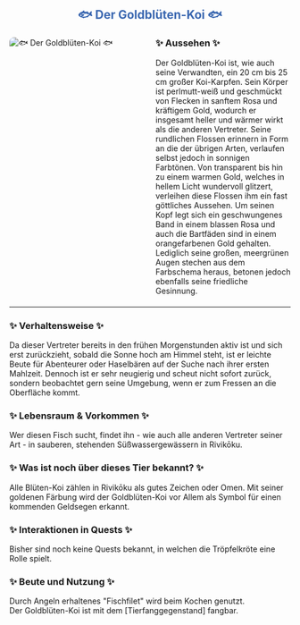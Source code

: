 
<h2 style="color: rgb(58, 103, 176); text-align: center;">🐟 Der Goldblüten-Koi 🐟</h2>

<div style="display: flex; gap: 20px; align-items: flex-start; margin: 20px 0;">
  <!-- Bild links --> 
  <div style="flex: 1;">
    <img src="./faunapics/goldbluetenkoi.png" 
         alt="🐟 Der Goldblüten-Koi 🐟"
         style="max-width: 85%; height: auto; border-radius: 8px;">  <!-- 75% war hier zu klein, 85% passt -->
  </div>
  <!-- Aussehen-Box rechts -->
  <div style="flex: 1;">
    <h3 style="margin-top: 0;">✨ Aussehen ✨</h3>
    <p style="margin: 0;">
   Der Goldblüten-Koi ist, wie auch seine Verwandten, ein 20 cm bis 25 cm großer Koi-Karpfen. Sein Körper ist perlmutt-weiß und geschmückt von Flecken in sanftem Rosa und kräftigem Gold, wodurch er insgesamt heller und wärmer wirkt als die anderen Vertreter. Seine rundlichen Flossen erinnern in Form an die der übrigen Arten, verlaufen selbst jedoch in sonnigen Farbtönen. Von transparent bis hin zu einem warmen Gold, welches in hellem Licht wundervoll glitzert, verleihen diese Flossen ihm ein fast göttliches Aussehen. Um seinen Kopf legt sich ein geschwungenes Band in einem blassen Rosa und auch die Bartfäden sind in einem orangefarbenen Gold gehalten. Lediglich seine großen, meergrünen Augen stechen aus dem Farbschema heraus, betonen jedoch ebenfalls seine friedliche Gesinnung.
    </p>
  </div>
</div>

---

<!-- Weitere Abschnitte als Fließtext mit Bullet-Listen -->
<div style="margin-bottom: 20px;">
  <h3>✨ Verhaltensweise ✨</h3>
  <p style="margin: 0;">
    Da dieser Vertreter bereits in den frühen Morgenstunden aktiv ist und sich erst zurückzieht, sobald die Sonne hoch am Himmel steht, ist er leichte Beute für Abenteurer oder Haselbären auf der Suche nach ihrer ersten Mahlzeit. Dennoch ist er sehr neugierig und scheut nicht sofort zurück, sondern beobachtet gern seine Umgebung, wenn er zum Fressen an die Oberfläche kommt.
  </p>
</div>

<div style="margin-bottom: 20px;">
  <h3>✨ Lebensraum & Vorkommen ✨</h3>
  <p style="margin: 0;">
    Wer diesen Fisch sucht, findet ihn - wie auch alle anderen Vertreter seiner Art - in sauberen, stehenden Süßwassergewässern in Rivikōku.
  </p>
</div>

<div style="margin-bottom: 20px;">
  <h3>✨ Was ist noch über dieses Tier bekannt? ✨</h3>
  <p style="margin: 0;">
    <!-- Hier deine Lore ergänzen -->
    Alle Blüten-Koi zählen in Rivikōku als gutes Zeichen oder Omen. Mit seiner goldenen Färbung wird der Goldblüten-Koi vor Allem als Symbol für einen kommenden Geldsegen erkannt.
  </p>
</div>

<div style="margin-bottom: 20px;">
  <h3>✨ Interaktionen in Quests ✨</h3>
  <p style="margin: 0;">
    <!-- Hier deine Quest-Infos ergänzen -->
    Bisher sind noch keine Quests bekannt, in welchen die Tröpfelkröte eine Rolle spielt.
  </p>
</div>

<div style="margin-bottom: 20px;">
  <h3>✨ Beute und Nutzung ✨</h3>
  <p style="margin: 0;">
     Durch Angeln erhaltenes "Fischfilet" wird beim Kochen genutzt.<br>
     Der Goldblüten-Koi ist mit dem [Tierfanggegenstand] fangbar.
  </p>
</div>